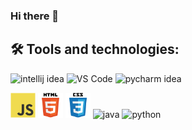 ### Hi there 👋

<h2 align="left">🛠 Tools and technologies:</h2>

<img src="https://upload.wikimedia.org/wikipedia/commons/thumb/9/9c/IntelliJ_IDEA_Icon.svg/1200px-IntelliJ_IDEA_Icon.svg.png" 
        alt="intellij idea" width="40" height="40" />
<img src="https://upload.wikimedia.org/wikipedia/commons/thumb/1/1c/Visual_Studio_Code_1.35_icon.png/120px-Visual_Studio_Code_1.35_icon.png" 
        alt="VS Code" width="40" height="40" />
<img src="https://upload.wikimedia.org/wikipedia/commons/thumb/1/1d/PyCharm_Icon.svg/120px-PyCharm_Icon.svg.png" 
        alt="pycharm idea" width="40" height="40" />
<br>

<img src="https://raw.githubusercontent.com/devicons/devicon/master/icons/javascript/javascript-original.svg" 
        alt="javascript" width="40" height="40" />
<img src="https://raw.githubusercontent.com/devicons/devicon/master/icons/html5/html5-original-wordmark.svg" 
        alt="html5" width="40" height="40" />
<img src="https://raw.githubusercontent.com/devicons/devicon/master/icons/css3/css3-original-wordmark.svg" 
        alt="css3" width="40" height="40" />
<img src="https://brandslogos.com/wp-content/uploads/images/large/java-logo-1.png" 
        alt="java" width="40" height="40" />
<img src="https://docs.python.org/3/_static/py.svg" 
        alt="python" width="40" height="40" />

<!--
**KAnti-VP/KAnti-VP** is a ✨ _special_ ✨ repository because its `README.md` (this file) appears on your GitHub profile.

Here are some ideas to get you started:

- 🔭 I’m currently working on ...
- 🌱 I’m currently learning ...
- 👯 I’m looking to collaborate on ...
- 🤔 I’m looking for help with ...
- 💬 Ask me about ...
- 📫 How to reach me: ...
- 😄 Pronouns: ...
- ⚡ Fun fact: ...
-->
